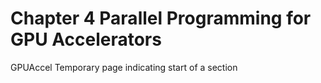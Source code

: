 Chapter 4 Parallel Programming for GPU Accelerators
=========================================
GPUAccel
Temporary page indicating start of a section

